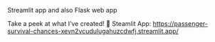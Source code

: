 Streamlit app and also Flask web app

Take a peek at what I’ve created! 👀
Steamlit App: https://passenger-survival-chances-xevn2vcudulugahuzcdwfj.streamlit.app/
